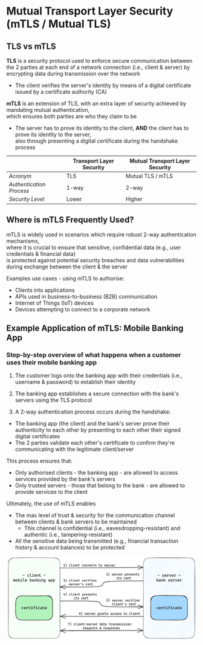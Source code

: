 # Mutual Transport Layer Security (mTLS / Mutual TLS)

## TLS vs mTLS
**TLS** is a security protocol used to enforce secure communication between the 2 parties at each end of a network connection (i.e., client & server) by encrypting data during transmission over the network
- The client verifies the server's identity by means of a digital certificate issued by a certificate authority (CA)


**mTLS** is an extension of TLS, with an extra layer of security achieved by mandating mutual authentication, <br> which ensures both parties are who they claim to be
- The server has to prove its identity to the client, **AND** the client has to prove its identity to the server, <br> also through presenting a digital certificate during the handshake process

| | Transport Layer Security | Mutual Transport Layer Security |
|-----|------|-------|
| *Acronym* | TLS | Mutual TLS / mTLS |
| *Authentication Process* | 1-way | 2-way |
| *Security Level* | Lower | Higher |


## Where is mTLS Frequently Used?
mTLS is widely used in scenarios which require robust 2-way authentication mechanisms, <br>
where it is crucial to ensure that sensitive, confidential data (e.g., user credentials & financial data) <br> 
is protected against potential security breaches and data vulnerabilities during exchange between the client & the server

Examples use cases - using mTLS to authorise:
- Clients into applications
- APIs used in business-to-business (B2B) communication
- Internet of Things (IoT) devices
- Devices attempting to connect to a corporate network

## Example Application of mTLS: Mobile Banking App
### Step-by-step overview of what happens when a customer uses their mobile banking app
1. The customer logs onto the banking app with their credentials (i.e., username & password) to establish their identity

2. The banking app establishes a secure connection with the bank's servers using the TLS protocol

3. A 2-way authentication process occurs during the handshake: 
  - The banking app (the client) and the bank's server prove their authenticity to each other by presenting to each other their signed digital certificates
  - The 2 parties validate each other's certificate to confirm they're communicating with the legitimate client/server

This process ensures that:
- Only authorised clients - the banking app - are allowed to access services provided by the bank's servers
- Only trusted servers - those that belong to the bank - are allowed to provide services to the client

Ultimately, the use of mTLS enables
- The max level of trust & security for the communication channel between clients & bank servers to be maintained
    - This channel is confidential (i.e., eavesdropping-resistant) and authentic (i.e., tampering-resistant)
- All the sensitive data being transmitted (e.g., financial transaction history & account balances) to be protected

![Diagram illustrating the process of the mTLS handshake between a mobile banking app and a bank server](./mTLS_diagram.png)
